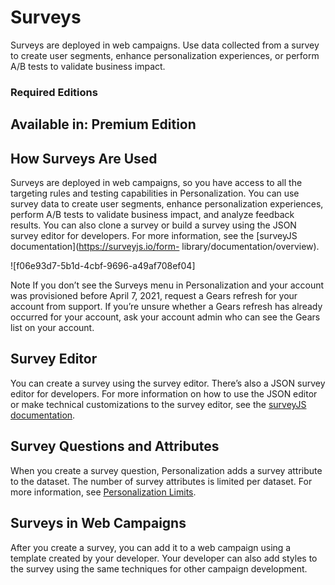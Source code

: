 

# Surveys

Surveys are deployed in web campaigns. Use data collected from a survey to
create user segments, enhance personalization experiences, or perform A/B
tests to validate business impact.

### Required Editions

Available in: Premium Edition  
---  
  
## How Surveys Are Used

Surveys are deployed in web campaigns, so you have access to all the targeting
rules and testing capabilities in Personalization. You can use survey data to
create user segments, enhance personalization experiences, perform A/B tests
to validate business impact, and analyze feedback results. You can also clone
a survey or build a survey using the JSON survey editor for developers. For
more information, see the [surveyJS documentation](https://surveyjs.io/form-
library/documentation/overview).

![f06e93d7-5b1d-4cbf-9696-a49af708ef04]

Note If you don’t see the Surveys menu in Personalization and your account was
provisioned before April 7, 2021, request a Gears refresh for your account
from support. If you’re unsure whether a Gears refresh has already occurred
for your account, ask your account admin who can see the Gears list on your
account.

## Survey Editor

You can create a survey using the survey editor. There’s also a JSON survey
editor for developers. For more information on how to use the JSON editor or
make technical customizations to the survey editor, see the [surveyJS
documentation](https://surveyjs.io/Documentation/Library).

## Survey Questions and Attributes

When you create a survey question, Personalization adds a survey attribute to
the dataset. The number of survey attributes is limited per dataset. For more
information, see [Personalization
Limits](https://help.salesforce.com/s/articleView?id=sf.mc_pers_limits.htm&language=en_US&type=5
"Learn about the limits and capabilities in Marketing Cloud
Personalization.").

## Surveys in Web Campaigns

After you create a survey, you can add it to a web campaign using a template
created by your developer. Your developer can also add styles to the survey
using the same techniques for other campaign development.

